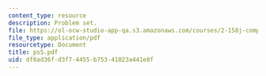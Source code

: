 ```yaml
---
content_type: resource
description: Problem set.
file: https://ol-ocw-studio-app-qa.s3.amazonaws.com/courses/2-158j-computational-geometry-spring-2003/df6ad36fd3f74455b75341023a441e8f_ps5.pdf
file_type: application/pdf
resourcetype: Document
title: ps5.pdf
uid: df6ad36f-d3f7-4455-b753-41023a441e8f
---
```

